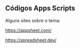 <h2>Códigos Apps Scripts</h2>
<p>Alguns sites sobre o tema:</p>
<p><a target="_blank" href="https://appsheet.com/">https://appsheet.com/</a></p>
<p><a target="_blank" href="https://spreadsheet.dev/">https://spreadsheet.dev/</a></p>
